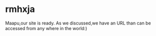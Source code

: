 rmhxja
======

Maapu,our site is ready. As we discussed,we have an URL than can be accessed from any where in the world:)

